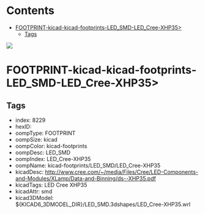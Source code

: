 



Contents
========

* [FOOTPRINT-kicad-kicad-footprints-LED_SMD-LED_Cree-XHP35>](#footprint-kicad-kicad-footprints-led_smd-led_cree-xhp35)
	* [Tags](#tags)
  
![][im]
# FOOTPRINT-kicad-kicad-footprints-LED_SMD-LED_Cree-XHP35>

## Tags

- index: 8229
- hexID: 
- oompType: FOOTPRINT
- oompSize: kicad
- oompColor: kicad-footprints
- oompDesc: LED_SMD
- oompIndex: LED_Cree-XHP35
- oompName: kicad-footprints/LED_SMD/LED_Cree-XHP35
- kicadDesc: http://www.cree.com/~/media/Files/Cree/LED-Components-and-Modules/XLamp/Data-and-Binning/ds--XHP35.pdf
- kicadTags: LED Cree XHP35
- kicadAttr: smd
- kicad3DModel: ${KICAD6_3DMODEL_DIR}/LED_SMD.3dshapes/LED_Cree-XHP35.wrl



[im]: image.png
